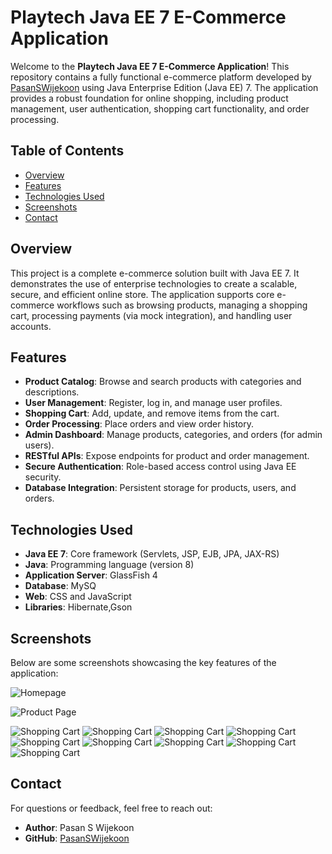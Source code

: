 # Playtech Java EE 7 E-Commerce Application

Welcome to the **Playtech Java EE 7 E-Commerce Application**! This repository contains a fully functional e-commerce platform developed by [PasanSWijekoon](https://github.com/PasanSWijekoon) using Java Enterprise Edition (Java EE) 7. The application provides a robust foundation for online shopping, including product management, user authentication, shopping cart functionality, and order processing.

## Table of Contents
- [Overview](#overview)
- [Features](#features)
- [Technologies Used](#technologies-used)
- [Screenshots](#screenshots)
- [Contact](#contact)

## Overview
This project is a complete e-commerce solution built with Java EE 7. It demonstrates the use of enterprise technologies to create a scalable, secure, and efficient online store. The application supports core e-commerce workflows such as browsing products, managing a shopping cart, processing payments (via mock integration), and handling user accounts.

## Features
- **Product Catalog**: Browse and search products with categories and descriptions.
- **User Management**: Register, log in, and manage user profiles.
- **Shopping Cart**: Add, update, and remove items from the cart.
- **Order Processing**: Place orders and view order history.
- **Admin Dashboard**: Manage products, categories, and orders (for admin users).
- **RESTful APIs**: Expose endpoints for product and order management.
- **Secure Authentication**: Role-based access control using Java EE security.
- **Database Integration**: Persistent storage for products, users, and orders.

## Technologies Used
- **Java EE 7**: Core framework (Servlets, JSP, EJB, JPA, JAX-RS)
- **Java**: Programming language (version 8)
- **Application Server**: GlassFish 4
- **Database**: MySQ
- **Web**: CSS and JavaScript
- **Libraries**: Hibernate,Gson


## Screenshots
Below are some screenshots showcasing the key features of the application:


   ![Homepage](https://i.imgur.com/X5kH7uU.jpeg)

   ![Product Page](https://i.imgur.com/Hp4WT9M.jpeg)

   ![Shopping Cart](https://i.imgur.com/Hp4WT9M.jpeg)
   ![Shopping Cart](https://i.imgur.com/WwanOux.jpeg)
   ![Shopping Cart](https://i.imgur.com/dUmnIQV.jpeg)
   ![Shopping Cart](https://i.imgur.com/DXnPZzr.jpeg)
   ![Shopping Cart](https://i.imgur.com/K6JvWGc.jpeg)
   ![Shopping Cart](https://i.imgur.com/bL6r33r.jpeg)
   ![Shopping Cart](https://i.imgur.com/CD3OaGu.jpeg)
  ![Shopping Cart](https://i.imgur.com/KrUAG2T.jpeg)
  ![Shopping Cart](https://i.imgur.com/be7Ae0F.jpeg)

   

   

## Contact
For questions or feedback, feel free to reach out:
- **Author**: Pasan S Wijekoon
- **GitHub**: [PasanSWijekoon](https://github.com/PasanSWijekoon)
